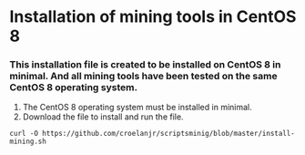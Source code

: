 # Installation of mining tools in CentOS 8

### This installation file is created to be installed on CentOS 8 in minimal. And all mining tools have been tested on the same CentOS 8 operating system.

1. The CentOS 8 operating system must be installed in minimal.
2. Download the file to install and run the file.

```
curl -O https://github.com/croelanjr/scriptsminig/blob/master/install-mining.sh
```

